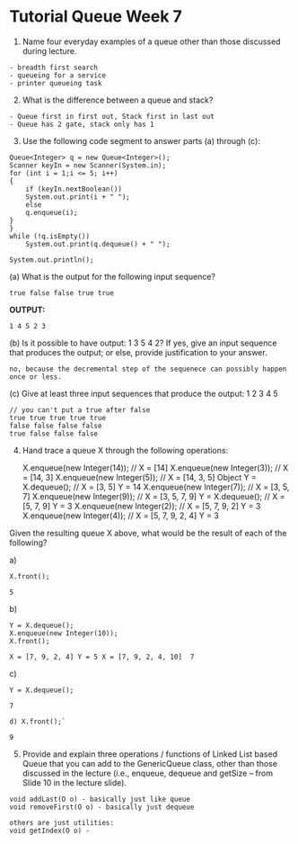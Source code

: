 # Tutorial Queue Week 7

1. Name four everyday examples of a queue other than those discussed during lecture.
```
- breadth first search
- queueing for a service 
- printer queueing task
```

2. What is the difference between a queue and stack?
```
- Queue first in first out, Stack first in last out
- Queue has 2 gate, stack only has 1
```

3. Use the following code segment to answer parts (a) through (c):
```
Queue<Integer> q = new Queue<Integer>();
Scanner keyIn = new Scanner(System.in);
for (int i = 1;i <= 5; i++)
{
    if (keyIn.nextBoolean())
    System.out.print(i + " ");
    else
    q.enqueue(i);
}
}
while (!q.isEmpty())
    System.out.print(q.dequeue() + " ");

System.out.println();
```

(a) What is the output for the following input sequence?

`true false false true true`

**OUTPUT:**
```
1 4 5 2 3 
```

(b) Is it possible to have output: 1 3 5 4 2? If yes, give an input sequence that produces the
output; or else, provide justification to your answer.

```
no, because the decremental step of the sequenece can possibly happen once or less.
```

(c) Give at least three input sequences that produce the output: 1 2 3 4 5
```
// you can't put a true after false
true true true true true
false false false false
true false false false
```
4. Hand trace a queue X through the following operations:

    X.enqueue(new Integer(14));     // X = [14]
    X.enqueue(new Integer(3));      // X = [14, 3]
    X.enqueue(new Integer(5));      // X = [14, 3, 5]
    Object Y = X.dequeue();         // X = [3, 5] Y = 14
    X.enqueue(new Integer(7));      // X = [3, 5, 7] 
    X.enqueue(new Integer(9));      // X = [3, 5, 7, 9] 
    Y = X.dequeue();                // X = [5, 7, 9] Y = 3
    X.enqueue(new Integer(2));      // X = [5, 7, 9, 2] Y = 3
    X.enqueue(new Integer(4));      // X = [5, 7, 9, 2, 4] Y = 3

Given the resulting queue X above, what would be the result of each of the following?

a)
```
X.front();
```
`5`

b)
```
Y = X.dequeue();
X.enqueue(new Integer(10));
X.front();
```
`
X = [7, 9, 2, 4] Y = 5
X = [7, 9, 2, 4, 10] 
7
`

c)
```
Y = X.dequeue();
```
```7```

```
d) X.front();`
```
`9`

5. Provide and explain three operations / functions of Linked List based Queue that you can add
to the GenericQueue class, other than those discussed in the lecture (i.e., enqueue, dequeue
and getSize – from Slide 10 in the lecture slide).

```
void addLast(O o) - basically just like queue
void removeFirst(O o) - basically just dequeue

others are just utilities: 
void getIndex(O o) - 
```
